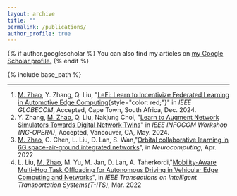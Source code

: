 ```yaml
---
layout: archive
title: ""
permalink: /publications/
author_profile: true
---
```


{% if author.googlescholar %}
  You can also find my articles on <u><a href="https://scholar.google.com/citations?user=VdsvDfUAAAAJ&hl=zh-CN">my Google Scholar profile</a>.</u>
{% endif %}

{% include base_path %}

<!-- {% for post in site.publications reversed %}
  {% include archive-single.html %}
{% endfor %} -->

------

1. <u>M. Zhao</u>, Y. Zhang, Q. Liu, "[LeFi: Learn to Incentivize Federated Learning in Automotive Edge Computing](https://arxiv.org/abs/2311.12720){style="color: red;"}" in *IEEE GLOBECOM*, Accepted, Cape Town, South Africa, Dec. 2024.
2. Y. Zhang, <u>M. Zhao</u>, Q. Liu, Nakjung Choi, "[Learn to Augment Network Simulators Towards Digital Network Twins](https://arxiv.org/abs/2311.12745)" in *IEEE INFOCOM Workshop (NG-OPERA)*, Accepted, Vancouver, CA, May. 2024.
3. <u>M. Zhao</u>, C. Chen, L. Liu, D. Lan, S. Wan,"[Orbital collaborative learning in 6G space-air-ground integrated networks](https://www.sciencedirect.com/science/article/pii/S0925231222004945?casa_token=j0x5on8_Z-MAAAAA:R7HGQKa1Ee2V3g3SyVaxqSXxGXNQZw7TzzeAcGeLTNl1h19RlOd6js-Gq8RVqclLzBvGLEBvQQ)", in *Neurocomputing*, Apr. 2022
4. L. Liu, <u>M. Zhao</u>, M. Yu, M. Jan, D. Lan, A. Taherkordi,"[Mobility-Aware Multi-Hop Task Offloading for Autonomous Driving in Vehicular Edge Computing and Networks](https://ieeexplore.ieee.org/stamp/stamp.jsp?tp=&arnumber=9686591)", in *IEEE Transactions on Intelligent Transportation Systems(T-ITS)*, Mar. 2022
